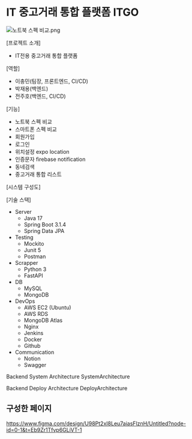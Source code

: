 # IT 중고거래 통합 플랫폼 ITGO

![노트북 스펙 비교.png](https://prod-files-secure.s3.us-west-2.amazonaws.com/9c39f9d4-4854-40c4-8c43-15bedef64417/01aa9c46-2dba-4977-9fbe-e812962d9946/3c17500c-de57-4ba7-b008-d8ed4c9be574.png)

[프로젝트 소개] 

- IT전용 중고거래 통합 플랫폼

[역할] 

- 이충민(팀장, 프론트엔드, CI/CD)
- 박재용(백엔드)
- 전주호(백엔드, CI/CD)

[기능] 

- 노트북 스펙 비교
- 스마트폰 스펙 비교
- 회원가입
- 로그인
- 위치설정 expo location
- 인증문자 firebase notification
- 동네검색
- 중고거래 통합 리스트

[시스템 구성도]

[기술 스택]
- Server
  - Java 17
  - Spring Boot 3.1.4
  - Spring Data JPA
- Testing
  - Mockito
  - Junit 5
  - Postman
- Scrapper
  - Python 3
  - FastAPI
- DB
  - MySQL
  - MongoDB
- DevOps
  - AWS EC2 (Ubuntu)
  - AWS RDS
  -  MongoDB Atlas
  -  Nginx
  -  Jenkins
  -  Docker
  -  Github
- Communication
  - Notion
  - Swagger



Backend System Architecture
SystemArchitecture


Backend Deploy Architecture
DeployArchitecture

## 구성한 페이지

https://www.figma.com/design/U98Pt2xI8Leu7aiasFlznH/Untitled?node-id=0-1&t=Eb9Zr1Tfvp6GLiVT-1

